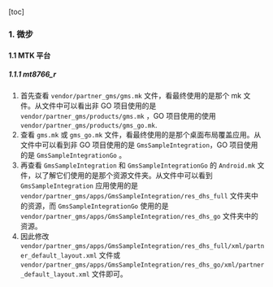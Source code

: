 [toc]

### 1. 微步

#### 1.1 MTK 平台

##### 1.1.1 mt8766_r

1. 首先查看 `vendor/partner_gms/gms.mk` 文件，看最终使用的是那个 mk 文件。从文件中可以看出非 GO 项目使用的是 `vendor/partner_gms/products/gms.mk` ，GO 项目使用的使用 `vendor/partner_gms/products/gms_go.mk`.
2. 查看 `gms.mk` 或 `gms_go.mk` 文件，看最终使用的是那个桌面布局覆盖应用。从文件中可以看到非 GO 项目使用的是 `GmsSampleIntegration`，GO 项目使用的是 `GmsSampleIntegrationGo` 。
3. 再查看 `GmsSampleIntegration` 和 `GmsSampleIntegrationGo` 的 `Android.mk` 文件，以了解它们使用的是那个资源文件夹。从文件中可以看到 `GmsSampleIntegration` 应用使用的是 `vendor/partner_gms/apps/GmsSampleIntegration/res_dhs_full` 文件夹中的资源，而 `GmsSampleIntegrationGo` 使用的是 `vendor/partner_gms/apps/GmsSampleIntegration/res_dhs_go` 文件夹中的资源。
4. 因此修改 `vendor/partner_gms/apps/GmsSampleIntegration/res_dhs_full/xml/partner_default_layout.xml` 文件或 `vendor/partner_gms/apps/GmsSampleIntegration/res_dhs_go/xml/partner_default_layout.xml` 文件即可。

